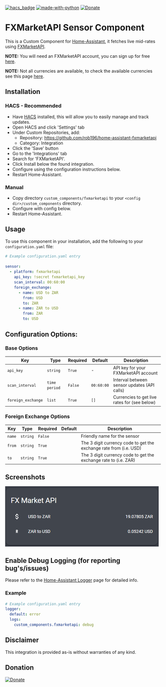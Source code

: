 [![hacs_badge](https://img.shields.io/badge/HACS-Custom-orange.svg)](https://github.com/custom-components/hacs)  [![made-with-python](https://img.shields.io/badge/Made%20with-Python-1f425f.svg)](https://www.python.org/) [![Donate](https://img.shields.io/badge/Donate-PayPal-green.svg)](https://www.paypal.me/robalexanderza/)

# FXMarketAPI Sensor Component
This is a Custom Component for [Home-Assistant](https://home-assistant.io), it fetches live mid-rates using [FXMarketAPI](https://fxmarketapi.com/).

**NOTE:** You will need an FXMarketAPI account, you can sign up for free [here](https://fxmarketapi.com/signup).

**NOTE:** Not all currencies are available, to check the available currencies see this page [here](https://fxmarketapi.com/currencies).

## Installation

### HACS - Recommended
- Have [HACS](https://hacs.xyz) installed, this will allow you to easily manage and track updates.
- Open HACS and click 'Settings' tab
- Under Custom Repositories, add:
  - Repository: https://github.com/rob196/home-assistant-fxmarketapi
  - Category: Integration
- Click the 'Save' button
- Go to the 'Integrations' tab
- Search for 'FXMarketAPI'.
- Click Install below the found integration.
- Configure using the configuration instructions below.
- Restart Home-Assistant.

### Manual
- Copy directory `custom_components/fxmarketapi` to your `<config dir>/custom_components` directory.
- Configure with config below.
- Restart Home-Assistant.


## Usage
To use this component in your installation, add the following to your `configuration.yaml` file:

```yaml
# Example configuration.yaml entry

sensor:
  - platform: fxmarketapi
    api_key: !secret fxmarketapi_key
    scan_interval: 00:60:00
    foreign_exchange:
      - name: USD to ZAR
        from: USD
        to: ZAR
      - name: ZAR to USD
        from: ZAR
        to: USD
```

## Configuration Options:

### Base Options
| Key | Type | Required | Default | Description |
| --- | --- | --- | --- | --- |
| `api_key` | `string` | `True` | - | API key for your FXMarketAPI account|
| `scan_interval` | `time period` | `False` | `00:60:00` | Interval between sensor updates (API calls) |
| `foreign_exchange` | `list` | `True` | `[]` | Currencies to get live rates for (see below) |

### Foreign Exchange Options
| Key | Type | Required | Default | Description |
| --- | --- | --- | --- | --- |
| `name` | `string` | `False` | | Friendly name for the sensor |
| `from` | `string` | `True` | | The 3 digit currency code to get the exchange rate from (i.e. USD) |
| `to` | `string` | `True` | | The 3 digit currency code to get the exchange rate to (i.e. ZAR)|

## Screenshots

![Screenshot FXMarketAPI Results](https://github.com/rob196/home-assistant-fxmarketapi/blob/master/screenshots/FXMarketAPIResults.png?raw=true "Screenshot FXMarketAPI Results")

## Enable Debug Logging (for reporting bug's/issues)

Please refer to the [Home-Assistant Logger](https://www.home-assistant.io/integrations/logger/) page for detailed info.

### Example
```yaml
# Example configuration.yaml entry
logger:
  default: error
  logs:
    custom_components.fxmarketapi: debug

```

## Disclaimer
This integration is provided as-is without warranties of any kind.

## Donation
[![Donate](https://img.shields.io/badge/Donate-PayPal-green.svg)](https://www.paypal.me/robalexanderza/)